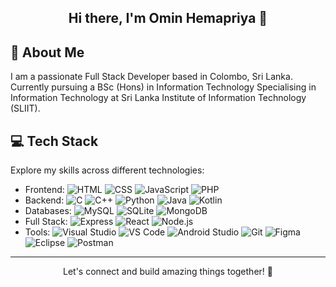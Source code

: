 <div align="center">
  <h2>Hi there, I'm Omin Hemapriya 👋</h2>
</div>


## 💫 About Me
I am a passionate Full Stack Developer based in Colombo, Sri Lanka. Currently pursuing a BSc (Hons) in Information Technology
Specialising in Information Technology at Sri Lanka Institute of Information Technology (SLIIT).

## 💻 Tech Stack
Explore my skills across different technologies:
- Frontend: ![HTML](https://skills.thijs.gg/icons?i=html) ![CSS](https://skills.thijs.gg/icons?i=css) ![JavaScript](https://skills.thijs.gg/icons?i=js) ![PHP](https://skills.thijs.gg/icons?i=php)</br>
- Backend: ![C](https://skills.thijs.gg/icons?i=c) ![C++](https://skills.thijs.gg/icons?i=cpp) ![Python](https://skills.thijs.gg/icons?i=py) ![Java](https://skills.thijs.gg/icons?i=java) ![Kotlin](https://skills.thijs.gg/icons?i=kotlin)</br>
- Databases: ![MySQL](https://skills.thijs.gg/icons?i=mysql) ![SQLite](https://skills.thijs.gg/icons?i=sqlite) ![MongoDB](https://skills.thijs.gg/icons?i=mongodb)</br>
- Full Stack: ![Express](https://skills.thijs.gg/icons?i=express) ![React](https://skills.thijs.gg/icons?i=react) ![Node.js](https://skills.thijs.gg/icons?i=nodejs)</br>
- Tools: ![Visual Studio](https://skills.thijs.gg/icons?i=visualstudio) ![VS Code](https://skills.thijs.gg/icons?i=vscode) ![Android Studio](https://skills.thijs.gg/icons?i=androidstudio) ![Git](https://skills.thijs.gg/icons?i=git) ![Figma](https://skills.thijs.gg/icons?i=figma) ![Eclipse](https://skills.thijs.gg/icons?i=eclipse) ![Postman](https://skills.thijs.gg/icons?i=postman) 

---

<p align="center">
  Let's connect and build amazing things together! 🚀
</p>
